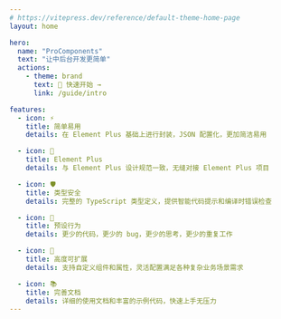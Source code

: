 ```yaml
---
# https://vitepress.dev/reference/default-theme-home-page
layout: home

hero:
  name: "ProComponents"
  text: "让中后台开发更简单"
  actions:
    - theme: brand
      text: 🚀 快速开始 →
      link: /guide/intro

features:
  - icon: ⚡
    title: 简单易用
    details: 在 Element Plus 基础上进行封装，JSON 配置化，更加简洁易用

  - icon: 🎨
    title: Element Plus
    details: 与 Element Plus 设计规范一致，无缝对接 Element Plus 项目

  - icon: 🛡️
    title: 类型安全
    details: 完整的 TypeScript 类型定义，提供智能代码提示和编译时错误检查

  - icon: 🎯
    title: 预设行为
    details: 更少的代码，更少的 bug，更少的思考，更少的重复工作

  - icon: 🔧
    title: 高度可扩展
    details: 支持自定义组件和属性，灵活配置满足各种复杂业务场景需求

  - icon: 📚
    title: 完善文档
    details: 详细的使用文档和丰富的示例代码，快速上手无压力
---
```

